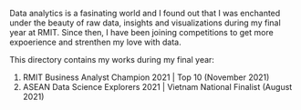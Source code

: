 Data analytics is a fasinating world and I found out that I was enchanted under the beauty of raw data, insights and visualizations during my final year at RMIT.
Since then, I have been joining competitions to get more expoerience and strenthen my love with data.

This directory contains my works during my final year:

1. RMIT Business Analyst Champion 2021 | Top 10 (November 2021)
2. ASEAN Data Science Explorers 2021 | Vietnam National Finalist (August 2021)
